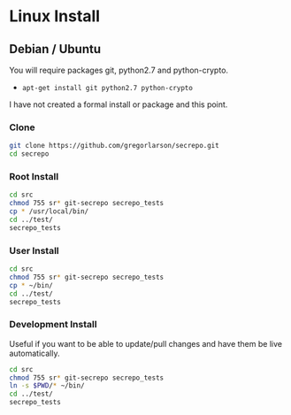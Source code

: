 # Linux Install
## Debian / Ubuntu
You will require packages git, python2.7 and python-crypto.
   * `apt-get install git python2.7 python-crypto`

I have not created a formal install or package and this point.


### Clone
```sh
git clone https://github.com/gregorlarson/secrepo.git
cd secrepo
```

### Root Install

```sh
cd src
chmod 755 sr* git-secrepo secrepo_tests
cp * /usr/local/bin/
cd ../test/
secrepo_tests
```

### User Install
```sh
cd src
chmod 755 sr* git-secrepo secrepo_tests
cp * ~/bin/
cd ../test/
secrepo_tests
```

### Development Install
Useful if you want to be able to update/pull changes and have them be live automatically.
```sh
cd src
chmod 755 sr* git-secrepo secrepo_tests
ln -s $PWD/* ~/bin/
cd ../test/
secrepo_tests
```
